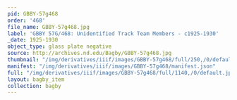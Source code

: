 ```yaml
---
pid: GBBY-57g468
order: '468'
file_name: GBBY-57g468.jpg
label: 'GBBY 57G/468: Unidentified Track Team Members - c1925-1930'
_date: 1925-1930
object_type: glass plate negative
source: http://archives.nd.edu/Bagby/GBBY-57g468.jpg
thumbnail: "/img/derivatives/iiif/images/GBBY-57g468/full/250,/0/default.jpg"
manifest: "/img/derivatives/iiif/images/GBBY-57g468/manifest.json"
full: "/img/derivatives/iiif/images/GBBY-57g468/full/1140,/0/default.jpg"
layout: bagby_item
collection: bagby
---
```

